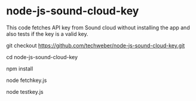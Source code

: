 # node-js-sound-cloud-key
This code fetches API key from Sound cloud without installing the app and also tests if the key is a valid key.

git checkout https://github.com/techweber/node-js-sound-cloud-key.git

cd node-js-sound-cloud-key

npm install

node fetchkey.js

node testkey.js
